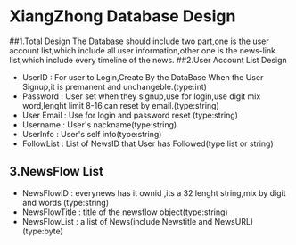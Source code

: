 # XiangZhong Database Design
##1.Total Design
The Database should include two part,one is the user account list,which include all user information,other one is the news-link list,which include every timeline of the news.
##2.User Account List Design
* UserID : 
 For user to Login,Create By the DataBase When the User Signup,it is premanent and unchangeble.(type:int)
* Password :
 User set when they signup,use for login,use digit mix word,lenght limit 8-16,can reset by email.(type:string)
* User Email : 
 Use for login and password reset (type:string)
* Username : 
 User's nackname(type:string)
* UserInfo : 
 User's self info(type:string)
* FollowList : 
 List of NewsID that User has Followed(type:list or string)
## 3.NewsFlow List
* NewsFlowID : 
 everynews has it ownid ,its a 32 lenght string,mix by digit and words
(type:string)
* NewsFlowTitle : 
 title of the newsflow object(type:string)
* NewsFlowList : 
 a list of News(include Newstitle and NewsURL)(type:byte)